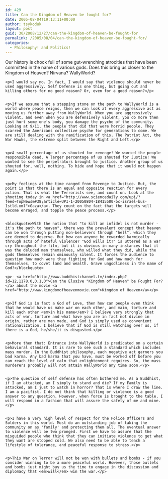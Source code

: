 ```yaml
---
id: 429
title: Can the Kingdom of Heaven be fought for?
date: 2005-08-04T19:13:11+00:00
author: tsykoduk
layout: post
guid: 30/2008/12/27/can-the-kingdom-of-heaven-be-fought-for
permalink: /2005/08/04/can-the-kingdom-of-heaven-be-fought-for/
categories:
  - Philosophy! and Politics!
---
```

<p>Our history is chock full of some gut-wrenching atrocities that have been committed in the name of various gods. Does this bring us closer to the Kingdom of Heaven? Nirvana? WallyWorld?</p>


	<p>I would say no. In fact, I would say that violence should never be used aggressively. Self Defense is one thing, but going out and killing others for no good reason? Or, even for a good reason?</p>


	<p>If we assume that a stepping stone on the path to WallyWorld is a world where peace reigns, then we can look at every aggressive act as moving us further away from WallyWorld. When you are aggressively violent, and even when you are defensively violent, you do more then just hurt some one's body, you damage the psyche of the community. Looking at 9/11, the people that did that were horrid people. They scarred the Americans collective psyche for generations to come. We are still dealing with the ramification of this. The Patriot Act, the War Hawks, the extreme split between the Right and Left.</p>


	<p>A small percentage of us shouted for revenge! We wanted the people responsible dead. A larger percentage of us shouted for Justice! We wanted to see the perpetrators brought to justice. Another group of us shouted for, well, nothing. To hide and hope that it would not happen again.</p>


	<p>My feelings at the time ranged from Revenge to Justice. But, the point is that there is an equal and opposite reaction for every action. That is what the Terrorists see, and count on. Look at the shooting today in <a href="http://www.sciencedaily.com/upi/?feed=TopNews&#38;article=UPI-1-20050804-18415500-bc-israel-bus-1stld.xml">Gaza</a>. They count on the fact that the targets will become enraged, and topple the peace process.</p>


	<blockquote>With the notion that "to kill an infidel is not murder - it's the path to heaven", there was the prevalent concept that heaven can be won through putting non-believers through "hell", which they are deemed to deserve. But how can anyone be rewarded karmically through acts of hateful violence? "God wills it!" is uttered as a war cry throughout the film, but it is obvious in many instances that it was the deluded men themselves, who willed what they did, while the gods themselves remain ominously silent. It forces the audience to question how much were they fighting for God and how much for themselves, to covet land and wealth. Grave ungodliness in the name of God?</blockquote>

	<p>- <a href="http://www.buddhistchannel.tv/index.php?id=12,1178,0,0,1,0">Can the Elusive "Kingdom of Heaven" be Fought For?</a> about the movie <a href="http://www.kingdomofheavenmovie.com">Kingdom of Heaven</a></p>


	<p>If God is in fact a God of Love, then how can people even think that he would have us make war on each other, and maim, torture and kill each other <em>in his name</em>? I believe very strongly that acts of war, torture and what have you are in fact not divine in origin, rather are man made, and God is simply used as convenient rationalization. I believe that if God is still watching over us, if there is a God, he/she/it is disgusted.</p>


	<p>More then that: Entrance into WallyWorld is predicated on a certain behavioral standard. It is rare to see such a standard which includes mass murder. In the Buddhist philosophy, each negative act garners you bad karma. Any bad karma that you have, must be worked off before you can reach the level of calm that enlightenment requires. So, the mass murderers probably will not attain WallyWorld any time soon.</p>


	<p>The question of self defense has often bothered me. As a Buddhist, if I am attacked, am I simply to stand and die? If my Family is attacked, am I just to watch in horror? That is where I draw the line. I am a pacifist. I do not think that killing or violence is a good answer to any question. However, when force is brought to the table, I will respond in a fashion that will assure the safety of me and mine.</p>


	<p>I have a very high level of respect for the Police Officers and Solders in this world. Most do an outstanding job of taking the community on as 'family' and protecting them all. The eventual answer to violence will be two pronged. First we have to assure that the misguided people who think that they can initiate violence to get what they want are stopped cold. We also need to be able to teach a lifestyle of tolerance, and peaceful response to stress.</p>


	<p>This War on Terror will not be won with bullets and bombs - if you consider winning to be a more peaceful world. However, those bullets and bombs just might buy us the time to engage in the discussion and diplomacy that <em>will</em> win the war.</p>